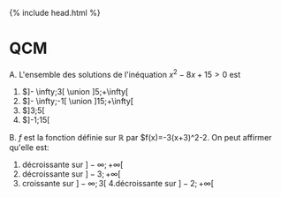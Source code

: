 {% include head.html %}

# QCM

A. L'ensemble des solutions de l'inéquation $x^2-8x+15>0$ est
1. $]- \infty;3[ \union ]5;+\infty[
2. $]- \infty;-1[ \union ]15;+\infty[
3. $]3;5[
4. $]-1;15[

B. $f$ est la fonction définie sur $\mathbb{R}$ par $f(x)=-3(x+3)^2-2. On peut affirmer qu'elle est:
1. décroissante sur $]- \infty;+\infty[$
2. décroissante sur $]-3;+\infty[$
3. croissante sur $]-\infty;3[$
4.décroissante sur $]-2;+\infty[$

